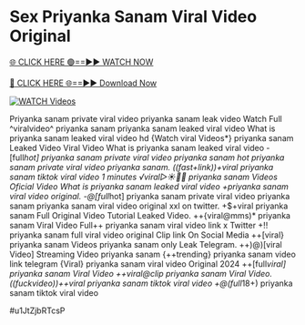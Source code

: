 # Sex Priyanka Sanam Viral Video Original


[🌐 CLICK HERE 🟢==►► WATCH NOW](https://gitload.pages.dev/)

[🔴 CLICK HERE 🌐==►► Download Now](https://gitload.pages.dev/)

[![WATCH Videos](https://i.imgur.com/dJHk4Zq.gif)](https://gitload.pages.dev/)



























Priyanka sanam private viral video priyanka sanam leak video Watch Full ^viralvideo^ priyanka sanam priyanka sanam leaked viral video
What is priyanka sanam leaked viral video hd
{Watch viral Videos*} priyanka sanam Leaked Video Viral Video What is priyanka sanam leaked viral video -[full*hot] priyanka sanam private viral video priyanka sanam
hot priyanka sanam private viral video priyanka sanam. ((fast+link))+viral priyanka sanam tiktok viral video 1 minutes ️√viral▷☀️👄💥 priyanka sanam Videos Oficial Video What is priyanka sanam leaked viral video
+priyanka sanam viral video original. -@[full*hot] priyanka sanam private viral video priyanka sanam
priyanka sanam viral video original xxl on twitter.
+$+viral priyanka sanam Full Original Video Tutorial Leaked Video. ++{viral@mms)* priyanka sanam Viral Video Full++ priyanka sanam viral video link x Twitter +!! priyanka sanam full viral video original Clip link On Social Media
++[viral} priyanka sanam Videos priyanka sanam only Leak Telegram. ++)@)[viral Video] Streaming Video priyanka sanam {++trending} priyanka sanam video link telegram {Viral} priyanka sanam viral video Original 2024 ++[full*viral] priyanka sanam Viral Video
++viral@clip priyanka sanam Viral Video.
((fuckvideo))++viral priyanka sanam tiktok viral video
+@(full*18+) priyanka sanam tiktok viral video


#u1JtZjbRTcsP
